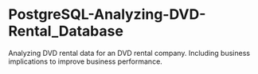 # PostgreSQL-Analyzing-DVD-Rental_Database
Analyzing DVD rental data for an DVD rental company.
Including business implications to improve business performance.
